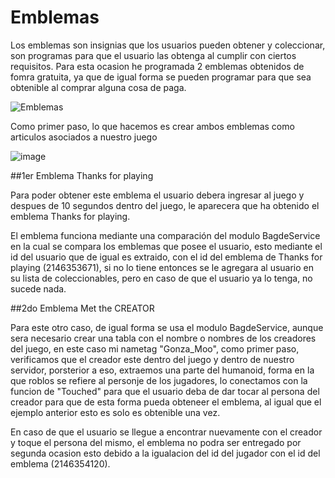 # Emblemas

Los emblemas son insignias que los usuarios pueden obtener y coleccionar, son programas para que el usuario las obtenga al cumplir con ciertos requisitos.
Para esta ocasion he programada 2 emblemas obtenidos de fomra gratuita, ya que de igual forma se pueden programar para que sea obtenible al comprar alguna cosa de paga.

![Emblemas](https://github.com/OliverGlezMoo/Proyecto_Roblox/assets/123349304/17e4f99b-a186-47ff-9d52-f5ecb9d33ff4)

Como primer paso, lo que hacemos es crear ambos emblemas como articulos asociados a nuestro juego

![image](https://github.com/OliverGlezMoo/Proyecto_Roblox/assets/123349304/7446fe2f-4e2e-4f89-bfca-d349a2beb507)

##1er Emblema Thanks for playing

Para poder obtener este emblema el usuario debera ingresar al juego y despues de 10 segundos dentro del juego, le aparecera que ha obtenido el emblema Thanks for playing.

El emblema funciona mediante una comparación del modulo BagdeService en la cual se compara los emblemas que posee el usuario, esto mediante el id del usuario que de igual es extraido, con el id del emblema de Thanks for playing (2146353671), si no lo tiene entonces se le agregara al usuario en su lista de coleccionables, pero en caso de que el usuario ya lo tenga, no sucede nada.

##2do Emblema Met the CREATOR

Para este otro caso, de igual forma se usa el modulo BagdeService, aunque sera necesario crear una tabla con el nombre o nombres de los creadores del juego, en este caso mi nametag "Gonza_Moo", como primer paso, verificamos que el creador este dentro del juego y dentro de nuestro servidor, porsterior a eso, extraemos una parte del humanoid, forma en la que roblos se refiere al personje de los jugadores, lo conectamos con la funcion de "Touched" para que el usuario deba de dar tocar al persona del creador para que de esta forma pueda obteneer el emblema, al igual que el ejemplo anterior esto es solo es obtenible una vez.

En caso de que el usuario se llegue a encontrar nuevamente con el creador y toque el persona del mismo, el emblema no podra ser entregado por segunda ocasion esto debido a la igualacion del id del jugador con el id del emblema (2146354120).
